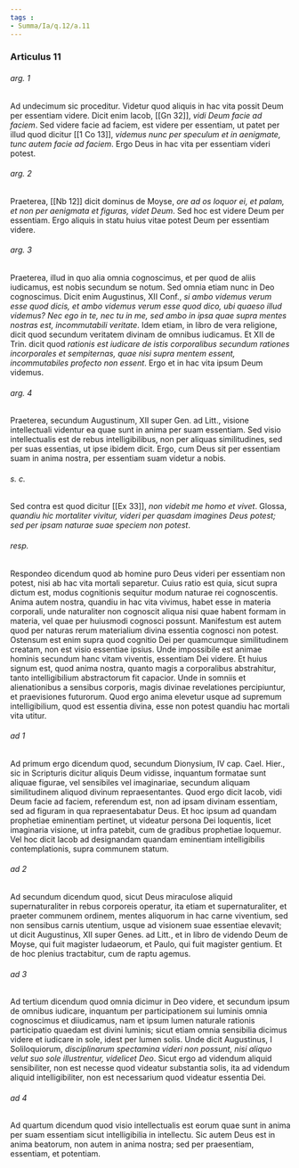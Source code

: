```yaml
---
tags : 
- Summa/Ia/q.12/a.11
---
```


### Articulus 11

###### arg. 1
Ad undecimum sic proceditur. Videtur quod aliquis in hac vita possit Deum per essentiam videre. Dicit enim Iacob, [[Gn 32]], *vidi Deum facie ad faciem*. Sed videre facie ad faciem, est videre per essentiam, ut patet per illud quod dicitur [[1 Co 13]], *videmus nunc per speculum et in aenigmate, tunc autem facie ad faciem*. Ergo Deus in hac vita per essentiam videri potest.

###### arg. 2
Praeterea, [[Nb 12]] dicit dominus de Moyse, *ore ad os loquor ei, et palam, et non per aenigmata et figuras, videt Deum*. Sed hoc est videre Deum per essentiam. Ergo aliquis in statu huius vitae potest Deum per essentiam videre.

###### arg. 3
Praeterea, illud in quo alia omnia cognoscimus, et per quod de aliis iudicamus, est nobis secundum se notum. Sed omnia etiam nunc in Deo cognoscimus. Dicit enim Augustinus, XII Conf., *si ambo videmus verum esse quod dicis, et ambo videmus verum esse quod dico, ubi quaeso illud videmus? Nec ego in te, nec tu in me, sed ambo in ipsa quae supra mentes nostras est, incommutabili veritate*. Idem etiam, in libro de vera religione, dicit quod secundum veritatem divinam de omnibus iudicamus. Et XII de Trin. dicit quod *rationis est iudicare de istis corporalibus secundum rationes incorporales et sempiternas, quae nisi supra mentem essent, incommutabiles profecto non essent*. Ergo et in hac vita ipsum Deum videmus.

###### arg. 4
Praeterea, secundum Augustinum, XII super Gen. ad Litt., visione intellectuali videntur ea quae sunt in anima per suam essentiam. Sed visio intellectualis est de rebus intelligibilibus, non per aliquas similitudines, sed per suas essentias, ut ipse ibidem dicit. Ergo, cum Deus sit per essentiam suam in anima nostra, per essentiam suam videtur a nobis.

###### s. c.
Sed contra est quod dicitur [[Ex 33]], *non videbit me homo et vivet*. Glossa, *quandiu hic mortaliter vivitur, videri per quasdam imagines Deus potest; sed per ipsam naturae suae speciem non potest*.

###### resp.
Respondeo dicendum quod ab homine puro Deus videri per essentiam non potest, nisi ab hac vita mortali separetur. Cuius ratio est quia, sicut supra dictum est, modus cognitionis sequitur modum naturae rei cognoscentis. Anima autem nostra, quandiu in hac vita vivimus, habet esse in materia corporali, unde naturaliter non cognoscit aliqua nisi quae habent formam in materia, vel quae per huiusmodi cognosci possunt. Manifestum est autem quod per naturas rerum materialium divina essentia cognosci non potest. Ostensum est enim supra quod cognitio Dei per quamcumque similitudinem creatam, non est visio essentiae ipsius. Unde impossibile est animae hominis secundum hanc vitam viventis, essentiam Dei videre. Et huius signum est, quod anima nostra, quanto magis a corporalibus abstrahitur, tanto intelligibilium abstractorum fit capacior. Unde in somniis et alienationibus a sensibus corporis, magis divinae revelationes percipiuntur, et praevisiones futurorum. Quod ergo anima elevetur usque ad supremum intelligibilium, quod est essentia divina, esse non potest quandiu hac mortali vita utitur.

###### ad 1
Ad primum ergo dicendum quod, secundum Dionysium, IV cap. Cael. Hier., sic in Scripturis dicitur aliquis Deum vidisse, inquantum formatae sunt aliquae figurae, vel sensibiles vel imaginariae, secundum aliquam similitudinem aliquod divinum repraesentantes. Quod ergo dicit Iacob, vidi Deum facie ad faciem, referendum est, non ad ipsam divinam essentiam, sed ad figuram in qua repraesentabatur Deus. Et hoc ipsum ad quandam prophetiae eminentiam pertinet, ut videatur persona Dei loquentis, licet imaginaria visione, ut infra patebit, cum de gradibus prophetiae loquemur. Vel hoc dicit Iacob ad designandam quandam eminentiam intelligibilis contemplationis, supra communem statum.

###### ad 2
Ad secundum dicendum quod, sicut Deus miraculose aliquid supernaturaliter in rebus corporeis operatur, ita etiam et supernaturaliter, et praeter communem ordinem, mentes aliquorum in hac carne viventium, sed non sensibus carnis utentium, usque ad visionem suae essentiae elevavit; ut dicit Augustinus, XII super Genes. ad Litt., et in libro de videndo Deum de Moyse, qui fuit magister Iudaeorum, et Paulo, qui fuit magister gentium. Et de hoc plenius tractabitur, cum de raptu agemus.

###### ad 3
Ad tertium dicendum quod omnia dicimur in Deo videre, et secundum ipsum de omnibus iudicare, inquantum per participationem sui luminis omnia cognoscimus et diiudicamus, nam et ipsum lumen naturale rationis participatio quaedam est divini luminis; sicut etiam omnia sensibilia dicimus videre et iudicare in sole, idest per lumen solis. Unde dicit Augustinus, I Soliloquiorum, *disciplinarum spectamina videri non possunt, nisi aliquo velut suo sole illustrentur, videlicet Deo*. Sicut ergo ad videndum aliquid sensibiliter, non est necesse quod videatur substantia solis, ita ad videndum aliquid intelligibiliter, non est necessarium quod videatur essentia Dei.

###### ad 4
Ad quartum dicendum quod visio intellectualis est eorum quae sunt in anima per suam essentiam sicut intelligibilia in intellectu. Sic autem Deus est in anima beatorum, non autem in anima nostra; sed per praesentiam, essentiam, et potentiam.


